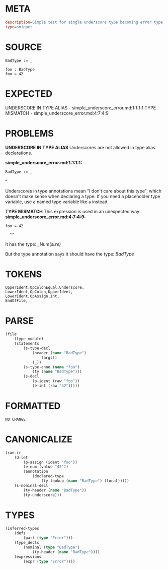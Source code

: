 # META
~~~ini
description=Simple test for single underscore type becoming error type
type=snippet
~~~
# SOURCE
~~~roc
BadType := _

foo : BadType
foo = 42
~~~
# EXPECTED
UNDERSCORE IN TYPE ALIAS - simple_underscore_error.md:1:1:1:1
TYPE MISMATCH - simple_underscore_error.md:4:7:4:9
# PROBLEMS
**UNDERSCORE IN TYPE ALIAS**
Underscores are not allowed in type alias declarations.

**simple_underscore_error.md:1:1:1:1:**
```roc
BadType := _
```
^

Underscores in type annotations mean "I don't care about this type", which doesn't make sense when declaring a type. If you need a placeholder type variable, use a named type variable like `a` instead.

**TYPE MISMATCH**
This expression is used in an unexpected way:
**simple_underscore_error.md:4:7:4:9:**
```roc
foo = 42
```
      ^^

It has the type:
    _Num(_size)_

But the type annotation says it should have the type:
    _BadType_

# TOKENS
~~~zig
UpperIdent,OpColonEqual,Underscore,
LowerIdent,OpColon,UpperIdent,
LowerIdent,OpAssign,Int,
EndOfFile,
~~~
# PARSE
~~~clojure
(file
	(type-module)
	(statements
		(s-type-decl
			(header (name "BadType")
				(args))
			(_))
		(s-type-anno (name "foo")
			(ty (name "BadType")))
		(s-decl
			(p-ident (raw "foo"))
			(e-int (raw "42")))))
~~~
# FORMATTED
~~~roc
NO CHANGE
~~~
# CANONICALIZE
~~~clojure
(can-ir
	(d-let
		(p-assign (ident "foo"))
		(e-num (value "42"))
		(annotation
			(declared-type
				(ty-lookup (name "BadType") (local)))))
	(s-nominal-decl
		(ty-header (name "BadType"))
		(ty-underscore)))
~~~
# TYPES
~~~clojure
(inferred-types
	(defs
		(patt (type "Error")))
	(type_decls
		(nominal (type "BadType")
			(ty-header (name "BadType"))))
	(expressions
		(expr (type "Error"))))
~~~
